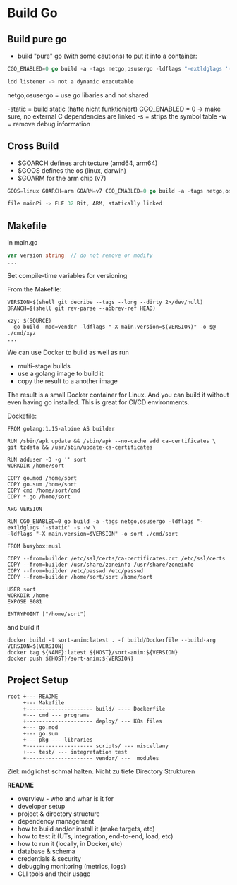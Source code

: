 # Build Go

## Build pure go

* build "pure" go (with some cautions) to put it into a container:

```go
CGO_ENABLED=0 go build -a -tags netgo,osusergo -ldflags "-extldglags '-static' -s -w" -o listener .

ldd listener -> not a dynamic executable
```
netgo,osusergo = use go libaries and not shared

-static  = build static (hatte nicht funktioniert)
CGO_ENABLED = 0  -> make sure, no external C dependencies are linked
-s = strips the symbol table 
-w = remove debug information

## Cross Build

* $GOARCH defines architecture (amd64, arm64)
* $GOOS defines the os (linux, darwin)
* $GOARM for the arm chip (v7)

```go
GOOS=linux GOARCH=arm GOARM=v7 CGO_ENABLED=0 go build -a -tags netgo,osusergo -ldflags "-extldglags '-static' -w -o mainPi ./main.go

file mainPi -> ELF 32 Bit, ARM, statically linked
```

## Makefile

in main.go

```go
var version string  // do not remove or modify
...
```

Set compile-time variables for versioning

From the Makefile:

```
VERSION=$(shell git decribe --tags --long --dirty 2>/dev/null)
BRANCH=$(shell git rev-parse --abbrev-ref HEAD)

xzy: $(SOURCE)
  go build -mod=vendor -ldflags "-X main.version=$(VERSION)" -o $@ ./cmd/xyz
...
```

We can use Docker to build as well as run
* multi-stage builds
* use a golang image to build it
* copy the result to a another image

The result is a small Docker container for Linux. And you can build it without even having go installed. This is great for CI/CD environments.

Dockefile:

```
FROM golang:1.15-alpine AS builder

RUN /sbin/apk update && /sbin/apk --no-cache add ca-certificates \
git tzdata && /usr/sbin/update-ca-certificates

RUN adduser -D -g '' sort
WORKDIR /home/sort

COPY go.mod /home/sort
COPY go.sum /home/sort
COPY cmd /home/sort/cmd
COPY *.go /home/sort

ARG VERSION

RUN CGO_ENABLED=0 go build -a -tags netgo,osusergo -ldflags "-extldglags '-static' -s -w \
-ldflags "-X main.version=$VERSION" -o sort ./cmd/sort

FROM busybox:musl

COPY --from=builder /etc/ssl/certs/ca-certificates.crt /etc/ssl/certs
COPY --from=builder /usr/share/zoneinfo /usr/share/zoneinfo
COPY --from=builder /etc/passwd /etc/passwd
COPY --from=builder /home/sort/sort /home/sort

USER sort
WORKDIR /home
EXPOSE 8081

ENTRYPOINT ["/home/sort"]
```

and build it

```
docker build -t sort-anim:latest . -f build/Dockerfile --build-arg VERSION=$(VERSION)
docker tag ${NAME}:latest ${HOST}/sort-anim:${VERSION}
docker push ${HOST}/sort-anim:${VERSION}
```



## Project Setup

```
root +--- README
     +--- Makefile
     +--------------------- build/ ---- Dockerfile
     +--- cmd --- programs
     +--------------------- deploy/ --- K8s files
     +--- go.mod
     +--- go.sum
     +--- pkg --- libraries
     +--------------------- scripts/ --- miscellany
     +--- test/ --- integretation test
     +--------------------- vendor/ ---  modules
```

Ziel: möglichst schmal halten. Nicht zu tiefe Directory Strukturen

**README**
* overview - who and whar is it for
* developer setup
* project & directory structure
* dependency management
* how to build and/or install it (make targets, etc)
* how to test it (UTs, integration, end-to-end, load, etc)
* how to run it (locally, in Docker, etc)
* database & schema
* credentials & security
* debugging monitoring (metrics, logs)
* CLI tools and their usage




